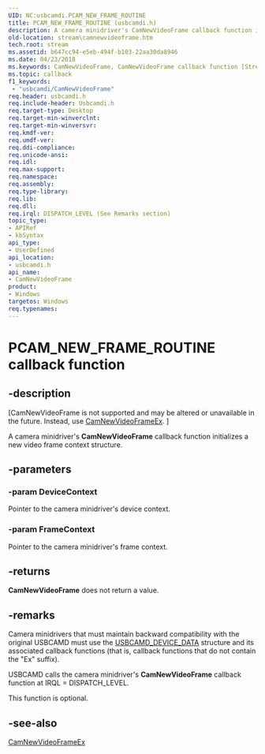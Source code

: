 ```yaml
---
UID: NC:usbcamdi.PCAM_NEW_FRAME_ROUTINE
title: PCAM_NEW_FRAME_ROUTINE (usbcamdi.h)
description: A camera minidriver's CamNewVideoFrame callback function initializes a new video frame context structure.
old-location: stream\camnewvideoframe.htm
tech.root: stream
ms.assetid: b647cc94-e5eb-494f-b103-22aa30da8946
ms.date: 04/23/2018
ms.keywords: CamNewVideoFrame, CamNewVideoFrame callback function [Streaming Media Devices], PCAM_NEW_FRAME_ROUTINE, PCAM_NEW_FRAME_ROUTINE callback, stream.camnewvideoframe, usbcamdi/CamNewVideoFrame, usbcmdpr_5f488227-2c1a-497e-975a-dc2b388f8489.xml
ms.topic: callback
f1_keywords:
 - "usbcamdi/CamNewVideoFrame"
req.header: usbcamdi.h
req.include-header: Usbcamdi.h
req.target-type: Desktop
req.target-min-winverclnt: 
req.target-min-winversvr: 
req.kmdf-ver: 
req.umdf-ver: 
req.ddi-compliance: 
req.unicode-ansi: 
req.idl: 
req.max-support: 
req.namespace: 
req.assembly: 
req.type-library: 
req.lib: 
req.dll: 
req.irql: DISPATCH_LEVEL (See Remarks section)
topic_type:
- APIRef
- kbSyntax
api_type:
- UserDefined
api_location:
- usbcamdi.h
api_name:
- CamNewVideoFrame
product:
- Windows
targetos: Windows
req.typenames: 
---
```


# PCAM_NEW_FRAME_ROUTINE callback function


## -description


<p class="CCE_Message">[CamNewVideoFrame is not supported and may be altered or unavailable in the future. Instead, use <a href="https://docs.microsoft.com/windows-hardware/drivers/ddi/content/usbcamdi/nc-usbcamdi-pcam_new_frame_routine_ex">CamNewVideoFrameEx</a>.
]

A camera minidriver's <b>CamNewVideoFrame</b> callback function initializes a new video frame context structure.


## -parameters




### -param DeviceContext

Pointer to the camera minidriver's device context.


### -param FrameContext

Pointer to the camera minidriver's frame context.


## -returns



<b>CamNewVideoFrame</b> does not return a value.




## -remarks



Camera minidrivers that must maintain backward compatibility with the original USBCAMD must use the <a href="https://docs.microsoft.com/windows-hardware/drivers/ddi/content/usbcamdi/ns-usbcamdi-_usbcamd_device_data">USBCAMD_DEVICE_DATA</a> structure and its associated callback functions (that is, callback functions that do not contain the "Ex" suffix).

USBCAMD calls the camera minidriver's <b>CamNewVideoFrame</b> callback function at IRQL = DISPATCH_LEVEL.

This function is optional.




## -see-also




<a href="https://docs.microsoft.com/windows-hardware/drivers/ddi/content/usbcamdi/nc-usbcamdi-pcam_new_frame_routine_ex">CamNewVideoFrameEx</a>
 

 

